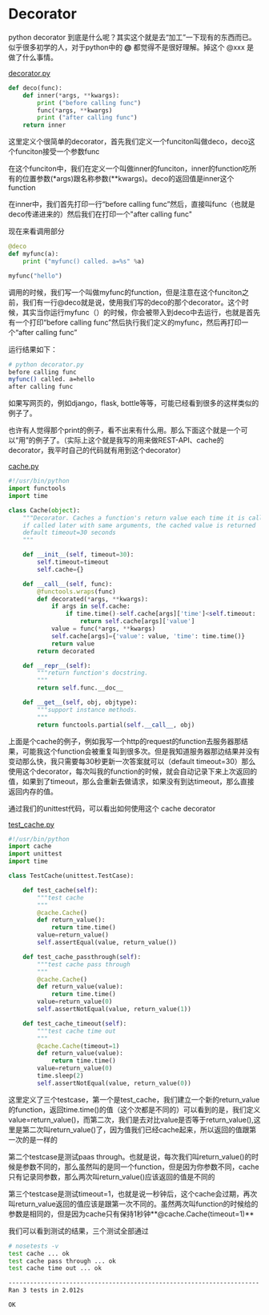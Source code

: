 # Decorator 

python decorator 到底是什么呢？其实这个就是去“加工”一下现有的东西而已。似乎很多初学的人，对于python中的 **@** 都觉得不是很好理解。掉这个 @xxx 是做了什么事情。

[decorator.py](../src/decorator/decorator.py)

~~~python
def deco(func):
    def inner(*args, **kwargs):
        print ("before calling func")
        func(*args, **kwargs)
        print ("after calling func")
    return inner
~~~

这里定义个很简单的decorator，首先我们定义一个funciton叫做deco，deco这个funciton接受一个参数func

在这个funciton中，我们在定义一个叫做inner的funciton，inner的function吃所有的位置参数(\*args)跟名称参数(\**kwargs)。deco的返回值是inner这个function

在inner中，我们首先打印一行“before calling func”然后，直接叫func（也就是deco传递进来的）然后我们在打印一个"after calling func" 

现在来看调用部分

~~~python
@deco
def myfunc(a):
    print ("myfunc() called. a=%s" %a)

myfunc("hello")
~~~

调用的时候，我们写一个叫做myfunc的function，但是注意在这个funciton之前，我们有一行@deco就是说，使用我们写的deco的那个decorator。这个时候，其实当你运行myfunc（）的时候，你会被带入到deco中去运行，也就是首先有一个打印“before calling func”然后执行我们定义的myfunc，然后再打印一个“after calling func”

运行结果如下：

~~~bash
# python decorator.py 
before calling func
myfunc() called. a=hello
after calling func
~~~

如果写网页的，例如django，flask, bottle等等，可能已经看到很多的这样类似的例子了。

也许有人觉得那个print的例子，看不出来有什么用。那么下面这个就是一个可以“用”的例子了。（实际上这个就是我写的用来做REST-API、cache的decorator，我平时自己的代码就有用到这个decorator）

[cache.py](../src/decorator/cache.py)

~~~python
#!/usr/bin/python
import functools
import time

class Cache(object):
    """Decorator. Caches a function's return value each time it is called.
    if called later with same arguments, the cached value is returned
    default timeout=30 seconds
    """

    def __init__(self, timeout=30):
        self.timeout=timeout
        self.cache={}

    def __call__(self, func):
        @functools.wraps(func)
        def decorated(*args, **kwargs):
            if args in self.cache:
                if time.time()-self.cache[args]['time']<self.timeout:
                    return self.cache[args]['value']
            value = func(*args, **kwargs)
            self.cache[args]={'value': value, 'time': time.time()}
            return value
        return decorated

    def __repr__(self):
        """return function's docstring.
        """
        return self.func.__doc__

    def __get__(self, obj, objtype):
        """support instance methods.
        """
        return functools.partial(self.__call__, obj)
~~~

上面是个cache的例子，例如我写一个http的request的function去服务器那结果，可能我这个function会被重复叫到很多次。但是我知道服务器那边结果并没有变动那么快，我只需要每30秒更新一次答案就可以（default timeout=30）那么使用这个decorator，每次叫我的function的时候，就会自动记录下来上次返回的值，如果到了timeout，那么会重新去做请求，如果没有到达timeout，那么直接返回内存的值。

通过我们的unittest代码，可以看出如何使用这个 cache decorator

[test_cache.py](../src/decorator/test/test_cache.py)

~~~python
#!/usr/bin/python
import cache
import unittest
import time

class TestCache(unittest.TestCase):

    def test_cache(self):
        """test cache
        """
        @cache.Cache()
        def return_value():
            return time.time()
        value=return_value()
        self.assertEqual(value, return_value())

    def test_cache_passthrough(self):
        """test cache pass through
        """
        @cache.Cache()
        def return_value(value):
            return time.time()
        value=return_value(0)
        self.assertNotEqual(value, return_value(1))

    def test_cache_timeout(self):
        """test cache time out
        """
        @cache.Cache(timeout=1)
        def return_value(value):
            return time.time()
        value=return_value(0)
        time.sleep(2)
        self.assertNotEqual(value, return_value(0))
~~~

这里定义了三个testcase，第一个是test_cache，我们建立一个新的return_value的function，返回time.time()的值（这个次都是不同的）可以看到的是，我们定义value=return_value()，而第二次，我们是去对比value是否等于return_value(),这里是第二次叫return_value()了，因为值我们已经cache起来，所以返回的值跟第一次的是一样的

第二个testcase是测试paas through。也就是说，每次我们叫return_value()的时候是参数不同的，那么虽然叫的是同一个function，但是因为你参数不同，cache只有记录同参数，那么两次叫return_value()应该返回的值是不同的

第三个testcase是测试timeout=1，也就是说一秒钟后，这个cache会过期，再次叫return_value返回的值应该是跟第一次不同的。虽然两次叫function的时候给的参数是相同的，但是因为cache只有保持1秒钟**@cache.Cache(timeout=1)**

我们可以看到测试的结果，三个测试全部通过

~~~bash
# nosetests -v
test cache ... ok
test cache pass through ... ok
test cache time out ... ok

----------------------------------------------------------------------
Ran 3 tests in 2.012s

OK
~~~


